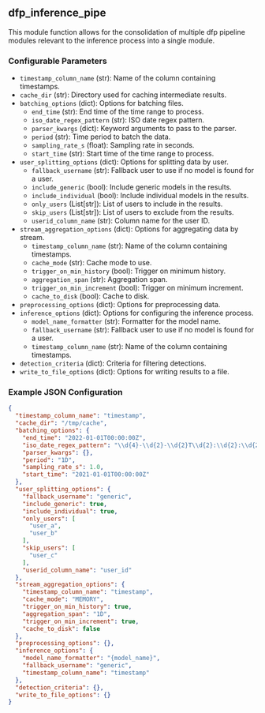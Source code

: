 ## dfp_inference_pipe

This module function allows for the consolidation of multiple dfp pipeline modules relevant to the inference process
into a single module.

### Configurable Parameters

- `timestamp_column_name` (str): Name of the column containing timestamps.
- `cache_dir` (str): Directory used for caching intermediate results.
- `batching_options` (dict): Options for batching files.
    - `end_time` (str): End time of the time range to process.
    - `iso_date_regex_pattern` (str): ISO date regex pattern.
    - `parser_kwargs` (dict): Keyword arguments to pass to the parser.
    - `period` (str): Time period to batch the data.
    - `sampling_rate_s` (float): Sampling rate in seconds.
    - `start_time` (str): Start time of the time range to process.
- `user_splitting_options` (dict): Options for splitting data by user.
    - `fallback_username` (str): Fallback user to use if no model is found for a user.
    - `include_generic` (bool): Include generic models in the results.
    - `include_individual` (bool): Include individual models in the results.
    - `only_users` (List[str]): List of users to include in the results.
    - `skip_users` (List[str]): List of users to exclude from the results.
    - `userid_column_name` (str): Column name for the user ID.
- `stream_aggregation_options` (dict): Options for aggregating data by stream.
    - `timestamp_column_name` (str): Name of the column containing timestamps.
    - `cache_mode` (str): Cache mode to use.
    - `trigger_on_min_history` (bool): Trigger on minimum history.
    - `aggregation_span` (str): Aggregation span.
    - `trigger_on_min_increment` (bool): Trigger on minimum increment.
    - `cache_to_disk` (bool): Cache to disk.
- `preprocessing_options` (dict): Options for preprocessing data.
- `inference_options` (dict): Options for configuring the inference process.
    - `model_name_formatter` (str): Formatter for the model name.
    - `fallback_username` (str): Fallback user to use if no model is found for a user.
    - `timestamp_column_name` (str): Name of the column containing timestamps.
- `detection_criteria` (dict): Criteria for filtering detections.
- `write_to_file_options` (dict): Options for writing results to a file.

### Example JSON Configuration

```json
{
  "timestamp_column_name": "timestamp",
  "cache_dir": "/tmp/cache",
  "batching_options": {
    "end_time": "2022-01-01T00:00:00Z",
    "iso_date_regex_pattern": "\\d{4}-\\d{2}-\\d{2}T\\d{2}:\\d{2}:\\d{2}Z",
    "parser_kwargs": {},
    "period": "1D",
    "sampling_rate_s": 1.0,
    "start_time": "2021-01-01T00:00:00Z"
  },
  "user_splitting_options": {
    "fallback_username": "generic",
    "include_generic": true,
    "include_individual": true,
    "only_users": [
      "user_a",
      "user_b"
    ],
    "skip_users": [
      "user_c"
    ],
    "userid_column_name": "user_id"
  },
  "stream_aggregation_options": {
    "timestamp_column_name": "timestamp",
    "cache_mode": "MEMORY",
    "trigger_on_min_history": true,
    "aggregation_span": "1D",
    "trigger_on_min_increment": true,
    "cache_to_disk": false
  },
  "preprocessing_options": {},
  "inference_options": {
    "model_name_formatter": "{model_name}",
    "fallback_username": "generic",
    "timestamp_column_name": "timestamp"
  },
  "detection_criteria": {},
  "write_to_file_options": {}
}
```
